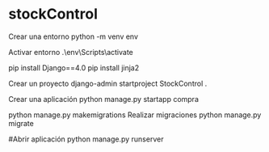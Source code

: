 # stockControl
Crear una entorno 
python -m venv env

Activar entorno
.\env\Scripts\activate


pip install Django==4.0
pip install jinja2

Crear un proyecto
django-admin startproject StockControl .

Crear una aplicación
python manage.py startapp compra

python manage.py makemigrations
Realizar migraciones
python manage.py migrate

#Abrir aplicación
python manage.py runserver 
